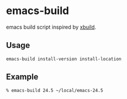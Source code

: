 # emacs-build

emacs build script inspired by [xbuild](https://github.com/tagomoris/xbuild).

## Usage

```
emacs-build install-version install-location
```

## Example

```
% emacs-build 24.5 ~/local/emacs-24.5

```

